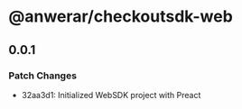 # @anwerar/checkoutsdk-web

## 0.0.1

### Patch Changes

-   32aa3d1: Initialized WebSDK project with Preact
